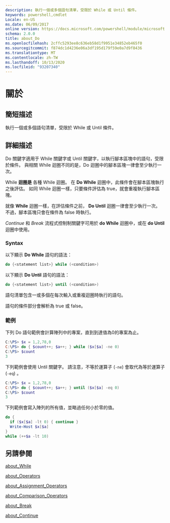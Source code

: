 ```yaml
---
description: 執行一個或多個語句清單，受限於 While 或 Until 條件。
keywords: powershell,cmdlet
Locale: en-US
ms.date: 06/09/2017
online version: https://docs.microsoft.com/powershell/module/microsoft.powershell.core/about/about_do?view=powershell-7.1&WT.mc_id=ps-gethelp
schema: 2.0.0
title: about_Do
ms.openlocfilehash: 2cffc5293ee8c636eb58d1f9951e34852eb465f0
ms.sourcegitcommit: f874dc1d4236e06a3df195d179f59e0a7d9f8436
ms.translationtype: MT
ms.contentlocale: zh-TW
ms.lasthandoff: 10/13/2020
ms.locfileid: "93207340"
---
```

# <a name="about-do"></a>關於

## <a name="short-description"></a>簡短描述
執行一個或多個語句清單，受限於 While 或 Until 條件。

## <a name="long-description"></a>詳細描述

Do 關鍵字適用于 While 關鍵字或 Until 關鍵字，以執行腳本區塊中的語句，受限於條件。 與相關 While 迴圈不同的是，Do 迴圈中的腳本區塊一律會至少執行一次。

While **迴圈是** 各種 While 迴圈。 在 **Do While** 迴圈中，此條件會在腳本區塊執行之後評估。 如同 While 迴圈一樣，只要條件評估為 true，就會重複執行腳本區塊。

就像 **While** 迴圈一樣，在評估條件之前， **Do Until** 迴圈一律會至少執行一次。 不過，腳本區塊只會在條件為 false 時執行。

*Continue* 和 *Break* 流程式控制制關鍵字可用於 **do While** 迴圈中，或在 **do Until** 迴圈中使用。

### <a name="syntax"></a>Syntax

以下顯示 **Do While** 語句的語法：

```powershell
do {<statement list>} while (<condition>)
```

以下顯示 **Do Until** 語句的語法：

```powershell
do {<statement list>} until (<condition>)
```

語句清單包含一或多個在每次輸入或重複迴圈時執行的語句。

語句的條件部分會解析為 true 或 false。

### <a name="example"></a>範例

下列 Do 語句範例會計算陣列中的專案，直到到達值為0的專案為止。

```powershell
C:\PS> $x = 1,2,78,0
C:\PS> do { $count++; $a++; } while ($x[$a] -ne 0)
C:\PS> $count
3
```

下列範例會使用 Until 關鍵字。 請注意，不等於運算子 (`-ne`) 會取代為等於運算子 (`-eq`) 。

```powershell
C:\PS> $x = 1,2,78,0
C:\PS> do { $count++; $a++; } until ($x[$a] -eq 0)
C:\PS> $count
3
```

下列範例會寫入陣列的所有值，並略過任何小於零的值。

```powershell
do {
  if ($x[$a] -lt 0) { continue }
  Write-Host $x[$a]
}
while (++$a -lt 10)
```

## <a name="see-also"></a>另請參閱

[about_While](about_While.md)

[about_Operators](about_Operators.md)

[about_Assignment_Operators](about_Assignment_Operators.md)

[about_Comparison_Operators](about_Comparison_Operators.md)

[about_Break](about_Break.md)

[about_Continue](about_Continue.md)

